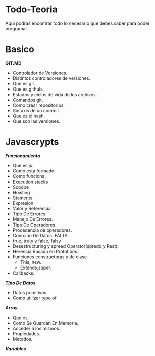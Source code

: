 # Todo-Teoria
Aqui podras encontrar todo lo necesario que debes saber para poder programar.

# Basico

**GIT.MD**
- Controlador de Versiones.
- Distintos controladores de versiones.
- Que es git.
- Que es github. 
- Estados y ciclos de vida de los archivos.
- Comandos git.
- Como crear repositorios.
- Sintaxis de un commit.
- Que es el hash.
- Que son las versiones.



# Javascrypts

***Funcionamiento***

- Que es js.
- Como esta formado.
- Como funciona.
- Execution stacks
- Scoope
- Hoisting
- Staments.
- Expresion
- Valor y Referencia.
- Tipo De Errores.
- Manejo De Errores.
- Tipo De Operadores.
- Procedencia de operadores.
- Coercion De Datos. FALTA
- true, truty y false, falsy
- Desestructuring y spreed Operator(spredd y Rest).
- Herencia Basada en Prototipos.
- Funciones constructoras y de clase
    - This, new.
    - Extends,super.
- Callbacks.


***Tipo De Datos***

- Datos primitivos.
- Como utilizar type of 

***Array***

- Que es. 
- Como Se Guardan En Memoria. 
- Acceder a los mismos.
- Propiedades.
- Metodos.


***Variables*** 